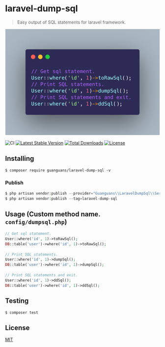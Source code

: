 # laravel-dump-sql

> Easy output of SQL statements for laravel framework.

<p align="center"><img src="./docs/usage.png"></p>

![CI](https://github.com/guanguans/laravel-dump-sql/workflows/CI/badge.svg)
[![Latest Stable Version](https://poser.pugx.org/guanguans/laravel-dump-sql/v)](//packagist.org/packages/guanguans/laravel-dump-sql)
[![Total Downloads](https://poser.pugx.org/guanguans/laravel-dump-sql/downloads)](//packagist.org/packages/guanguans/laravel-dump-sql)
[![License](https://poser.pugx.org/guanguans/laravel-dump-sql/license)](//packagist.org/packages/guanguans/laravel-dump-sql)

## Installing

``` shell
$ composer require guanguans/laravel-dump-sql -v
```

### Publish

```php
$ php artisan vendor:publish --provider="Guanguans\\LaravelDumpSql\\ServiceProvider"
$ php artisan vendor:publish --tag=laravel-dump-sql
```

## Usage (Custom method name. `config/dumpsql.php`)

``` php
// Get sql statement.
User::where('id', 1)->toRawSql();
DB::table('user')->where('id', 1)->toRawSql();

// Print SQL statements.
User::where('id', 1)->dumpSql();
DB::table('user')->where('id', 1)->dumpSql();

// Print SQL statements and exit.
User::where('id', 1)->ddSql();
DB::table('user')->where('id', 1)->ddSql();
```

## Testing

``` shell
$ composer test
```

## License

[MIT](LICENSE)
